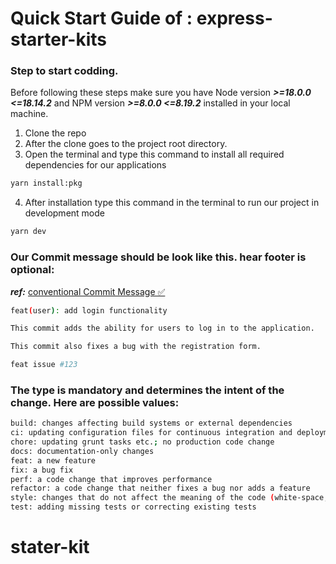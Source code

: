 # Quick Start Guide of : express-starter-kits

### Step to start codding.

Before following these steps make sure you have Node version **_>=18.0.0 <=18.14.2_** and NPM version **_>=8.0.0 <=8.19.2_** installed in your local machine.

1. Clone the repo
2. After the clone goes to the project root directory.
3. Open the terminal and type this command to install all required dependencies for our applications

```sh
yarn install:pkg
```

4. After installation type this command in the terminal to run our project in development mode

```sh
yarn dev
```

### Our Commit message should be look like this. hear footer is optional:

**_ref:_** [conventional Commit Message ✅](https://www.conventionalcommits.org/en/v1.0.0/)

```sh
feat(user): add login functionality

This commit adds the ability for users to log in to the application.

This commit also fixes a bug with the registration form.

feat issue #123
```

### The type is mandatory and determines the intent of the change. Here are possible values:

```sh
build: changes affecting build systems or external dependencies
ci: updating configuration files for continuous integration and deployment services
chore: updating grunt tasks etc.; no production code change
docs: documentation-only changes
feat: a new feature
fix: a bug fix
perf: a code change that improves performance
refactor: a code change that neither fixes a bug nor adds a feature
style: changes that do not affect the meaning of the code (white-space, formatting, missing semicolons, etc.)
test: adding missing tests or correcting existing tests

```
# stater-kit
